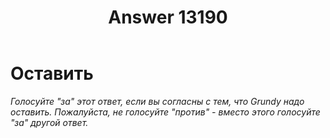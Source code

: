 ﻿---
title: "Answer 13190"
se.owner.user_id: 507426
se.owner.display_name: "wchistow"
se.owner.link: "https://ru.meta.stackoverflow.com/users/507426/wchistow"
se.answer_id: 13190
se.question_id: 13188
se.post_type: answer
se.is_accepted: False
---
<h1>Оставить</h1>
<p><em>Голосуйте &quot;за&quot; этот ответ, если вы согласны с тем, что Grundy надо оставить. Пожалуйста, не голосуйте &quot;против&quot; - вместо этого голосуйте &quot;за&quot; другой ответ.</em></p>
